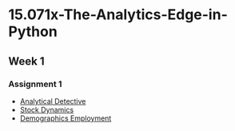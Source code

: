 # 15.071x-The-Analytics-Edge-in-Python

## Week 1
### Assignment 1
* [Analytical Detective](Notebooks/AnEdge_W1_A1_AnalyticalDetective.ipynb)
* [Stock Dynamics](Notebooks/AnEdge_W1_A1_StockDynamics.ipynb)
* [Demographics Employment](Notebooks/AnEdge_W1_A1_DemographicsEmployment.ipynb)

